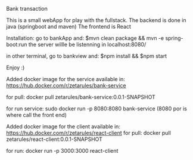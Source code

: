 Bank transaction

This is a small webApp for play with the fullstack.
The backend is done in java (springboot and maven)
The frontend is React

Installation:
go to bankApp and: $mvn clean package && mvn -e spring-boot:run
the server willle be listenning in localhost:8080/

in other terminal, go to bankview and: $npm install && $npm start

Enjoy :)

Added docker image for the service available in:
https://hub.docker.com/r/zetarules/bank-service

for pull: docker pull zetarules/bank-service:0.0.1-SNAPSHOT

for run service: sudo docker run -p 8080:8080 bank-service (8080 por is where call the front end)

Added docker image for the client available in:
https://hub.docker.com/r/zetarules/react-client
for pull: docker pull zetarules/react-client:0.0.1-SNAPSHOT

for run: docker run -p 3000:3000 react-client

